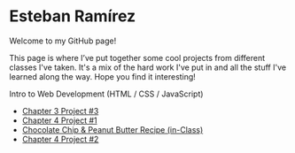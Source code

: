 # Esteban Ramírez
Welcome to my GitHub page!

This page is where I’ve put together some cool projects from different classes I've taken. It's a mix of the hard work I've put in and all the stuff I've learned along the way. Hope you find it interesting!

Intro to Web Development (HTML / CSS / JavaScript)
* [Chapter 3 Project #3](https://estebanramirezm.github.io/chapter3/project3/default.html)
* [Chapter 4 Project #1](https://estebanramirezm.github.io/chapter04/project1/ch04-proj01.html)
* [Chocolate Chip & Peanut Butter Recipe (in-Class)](https://estebanramirezm.github.io/classProjects/Cookie%20Website%20(in-Class)/cookies.html)
* [Chapter 4 Project #2](https://estebanramirezm.github.io/chapter04/project2/ch04-proj02.html)
